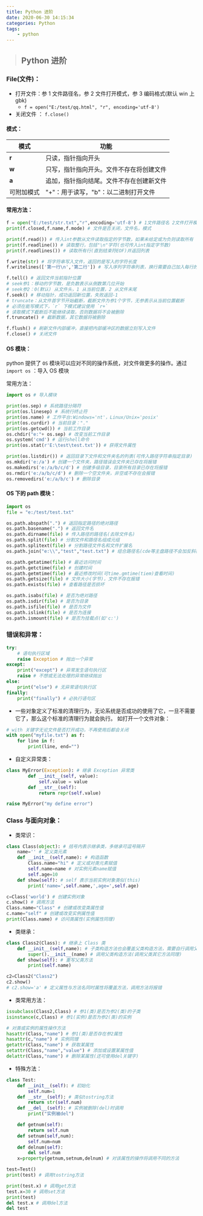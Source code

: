```yaml
---
title: Python 进阶
date: 2020-06-30 14:15:34
categories: Python
tags: 
    - python
---
```

> ## Python 进阶

### File(文件)：

-   打开文件：参 1 文件路径名，参 2 文件打开模式，参 3 编码格式(默认 win 上 gbk)
    -   `f = open("E:/test/qq.html", "r", encoding='utf-8')`
-   关闭文件 ： `f.close()`

#### 模式：

| 模式       | 功能                                     |
| ---------- | ---------------------------------------- |
| **r**      | 只读，指针指向开头                       |
| **w**      | 只写，指针指向开头。文件不存在将创建文件 |
| **a**      | 追加，指针指向结尾。文件不存在创建新文件 |
| 可附加模式 | "+"：用于读写，"b"：以二进制打开文件     |

#### 常用方法：

```python
f = open("E:/test/str.txt","r",encoding='utf-8') # 1文件路径名 2文件打开模式 3编码格式
print(f.closed,f.name,f.mode) # 文件是否关闭，文件名，模式

print(f.read()) # 传入int参数从文件读取指定的字节数，如果未给定或为负则读取所有
print(f.readline()) # 读取整行，包括"\n"字符(也可传入int指定字节数)
print(f.readlines()) # 读取所有行(直到结束符EOF)并返回列表

f.write(str) # 将字符串写入文件，返回的是写入的字符长度
f.writelines(['第一行\n','第二行']) # 写入序列字符串列表，换行需要自己加入每行的换行符

f.tell() # 返回文件当前指针位置
# seek参1：移动的字节数，是负数表示从倒数第几位开始
# seek参2：0(默认) 从文件头，1 从当前位置，2 从文件末尾
f.seek() # 移动指针，成功返回新位置，失败返回-1
# truncate：从文件首字节开始截断，截断文件为参1个字节，无参表示从当前位置截断
# 必须在能写模式下，`r` 下模式建议使用 `r+`
# 读取模式下截断后不能继续读取，否则数据将不会被删除
f.truncate() # 截断数据，其它数据将被删除

f.flush() # 刷新文件内部缓冲，直接把内部缓冲区的数据立刻写入文件
f.close() # 关闭文件
```

#### OS 模块：

python 提供了 `OS` 模块可以应对不同的操作系统，对文件做更多的操作。通过 `import os` ：导入 OS 模块

常用方法：

```python
import os # 导入模块

print(os.sep) # 系统路径分隔符
print(os.linesep) # 系统行终止符
print(os.name) # 工作平台:Windows='nt'，Linux/Unix='posix'
print(os.curdir) # 当前目录："."
print(os.getcwd()) # 当前工作目录
os.chdir("e:"+ os.sep) # 改变当前工作目录
os.system('cmd') # 运行shell命令
print(os.stat(r'E:\test\test.txt')) # 获得文件属性

print(os.listdir()) # 返回目录下文件和文件夹名的列表(可传入路径字符串指定目录)
os.mkdir('e:/a') # 创建一个文件夹，路径错误会文件夹已存在将报错
os.makedirs('e:/a/b/c/d') # 创建多级目录，目录所有目录已存在将报错
os.rmdir('e:/a/b/c/d') # 删除一个空文件夹，非空或不存在会报错
os.removedirs('e:/a/b/c') # 删除目录
```

#### OS 下的 path 模块：

```python
import os
file = "e:/test/test.txt"

os.path.abspath(".") # 返回指定路径的绝对路径
os.path.basename(".") # 返回文件名
os.path.dirname(file) # 传入路径的路径名(去除文件名)
os.path.split(file) # 分割文件和路径名组成元组
os.path.splitext(file) # 分割路径文件名和文件扩展名
os.path.join("e:\\","test","test.txt") # 组合路径名(cde等主盘路径不会加反斜杠)

os.path.getatime(file) # 最近访问时间
os.path.getctime(file) # 创建时间
os.path.getmtime(file) # 最近修改时间(可time.gmtime(tiem)查看时间)
os.path.getsize(file) # 文件大小(字节)，文件不存在报错
os.path.exists(file) # 查看路径是否损坏

os.path.isabs(file) # 是否为绝对路径
os.path.isdir(file) # 是否为目录
os.path.isfile(file) # 是否为文件
os.path.islink(file) # 是否为连接
os.path.ismount(file) # 是否为挂载点(如'c:')
```

### 错误和异常：

```python
try:
    # 语句执行区域
    raise Exception # 抛出一个异常
except:
    print("except") # 异常发生语句执行区
    raise # 不想或无法处理的异常继续抛出
else:
    print("else") # 无异常语句执行区
finally:
    print("finally") # 必执行语句区
```

-   一些对象定义了标准的清理行为，无论系统是否成功的使用了它，一旦不需要它了，那么这个标准的清理行为就会执行。
    如打开一个文件对象：

```python
# with 关键字无论文件是否打开成功，不再使用后都会关闭
with open("myfile.txt") as f:
    for line in f:
        print(line, end="")
```

-   自定义异常类：

```python
class MyError(Exception): # 继承 Exception 异常类
        def __init__(self, value):
            self.value = value
        def __str__(self):
            return repr(self.value)

raise MyError("my define error")
```

### Class 与面向对象：

-   类常识：

```python
class Class(object): # 括号内表示继承类，多继承可逗号隔开
    name='' # 定义类元素
    def __init__(self,name): # 构造函数
        Class.name="hi" # 定义或对类元素赋值
        self.name=name # 对实例元素name赋值
        self.age=10
    def show(self): # self 表示当前实例对象类似(this)
        print('name=',self.name,',age=',self.age)

c=Class('world') # 创建实例对象
c.show() # 调用方法
Class.name="Class" # 创建或改变类属性值
c.name="self" # 创建或改变实例属性值
print(Class.name) # 访问类属性(实例属性同理)
```

-   类继承：

```python
class Class2(Class): # 继承上 Class 类
    def __init__(self,name): # 子类构造方法也会覆盖父类构造方法，需要自行调用父类构造方法
        super().__init__(name) # 调用父类构造方法(调用父类其它方法同理)
    def show(self): # 重写父类方法
        print(self.name)

c2=Class2("Class2")
c2.show()
# c2.show='a' # 定义属性与方法名同时属性将覆盖方法，调用方法将报错
```

-   类常用方法：

```python
issubclass(Class2,Class) # 参1(类)是否为参2(类)的子类
isinstance(c,Class) # 参1(实例)是否为参2(类)的实例

# 对类或实例的属性操作方法
hasattr(Class,"name") # 参1(类)是否存在参2属性
hasattr(c,"name") # 实例同理
getattr(Class,"name") # 获取某属性
setattr(Class,"name","value") # 添加或设置某属性值
delattr(Class,"name") # 删除某属性(还可使用del关键字)
```

-   特殊方法：

```python
class Test:
    def __init__(self): # 初始化
        self.num=1
    def __str__(self): # 类似tostring方法
        return str(self.num)
    def __del__(self): # 实例被删除(del)时调用
        print("实例被del")

    def getnum(self):
        return self.num
    def setnum(self,num):
        self.num=num
    def delnum(self):
        del self.num
    x=property(getnum,setnum,delnum) # 对该属性的操作将调用不同的方法

test=Test()
print(test) # 调用tostring方法

print(test.x) # 调用get方法
test.x=30 # 调用set方法
print(test)
del test.x # 调用del方法
del test
```
